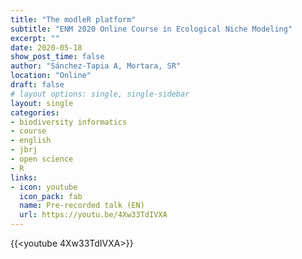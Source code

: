 ```yaml
---
title: "The modleR platform"
subtitle: "ENM 2020 Online Course in Ecological Niche Modeling"
excerpt: ""
date: 2020-05-18
show_post_time: false
author: "Sánchez-Tapia A, Mortara, SR"
location: "Online"
draft: false
# layout options: single, single-sidebar
layout: single
categories:
- biodiversity informatics
- course
- english
- jbrj
- open science
- R
links:
- icon: youtube
  icon_pack: fab
  name: Pre-recorded talk (EN)
  url: https://youtu.be/4Xw33TdIVXA
---
```


{{<youtube 4Xw33TdIVXA>}}
